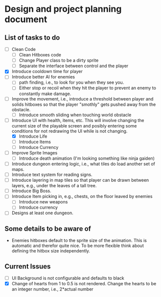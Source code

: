 # Design and project planning document

## List of tasks to do

- [ ] Clean Code
    - [ ] Clean Hitboxes code
    - [ ] Change Player class to be a dirty sprite
    - [ ] Separate the interface between control and the player
- [X] Introduce cooldown time for player
- [ ] Introduce better AI for enemies
    - [ ] path finding, i.e., to look for you when they see you.
    - [ ] Either stop or recoil when they hit the player to prevent an enemy to constantly make damage.
- [ ] Improve the movement, i.e., introduce a threshold between player and solids hitboxes so that the player "smothly" gets pushed away from the obstacle.
    - [ ] Introduce smooth sliding when touching world obstacle
- [ ] Introduce UI with health, items, etc. This will involve changing the current size of the playable screen and posibly entering some conditions for not redrawing the UI while is not changing.
    - [X] Introduce Life
    - [ ] Introduce Items
    - [ ] Introduce Currency
- [ ] Improve Sprite Images
    - [ ] Introduce death animation (I'm looking something like ninja gaiden)
- [ ] Introduce dungeon entering logic, i.e., what tiles do load another set of maps.
- [ ] Introduce text system for reading signs.
- [ ] Introduce layering in map tiles so that player can be drawn between layers, e.g., under the leaves of a tall tree.
- [ ] Introduce Big Boss.
- [ ] Introduce Item picking in, e.g., chests, on the floor leaved by enemies
    - [ ] Introduce new weapons
    - [ ] Introduce currency
- [ ] Designs at least one dungeon.

## Some details to be aware of

- Enemies hitboxes default to the sprite size of the animation. This is automatic and therefor quite nice. To be more flexible think about defining the hitbox size independently.

## Current Issues

- [ ] UI Background is not configurable and defaults to black
- [X] Change of hearts from 1 to 0.5 is not rendered. Change the hearts to be an integer number, i.e., 2*actual number
